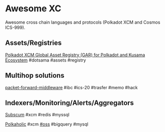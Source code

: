 # Awesome XC

Awesome cross chain languages and protocols (Polkadot XCM and Cosmos ICS-999).

## Assets/Registries

[Polkadot XCM Global Asset Registry (GAR) for Polkadot and Kusama Ecosystem](https://github.com/colorfulnotion/xcm-global-registry) #dotsama #assets #registry


## Multihop solutions

[packet-forward-middleware](https://github.com/strangelove-ventures/packet-forward-middleware) #ibc #ics-20 #trasfer #memo #hack

## Indexers/Monitoring/Alerts/Aggregators

[Subscum](subscan.io) #xcm #redis #myssql

[Polkaholic](https://polkaholic.io/) #xcm [#oss](https://github.com/colorfulnotion/polkaholic) #bigquery #mysql

